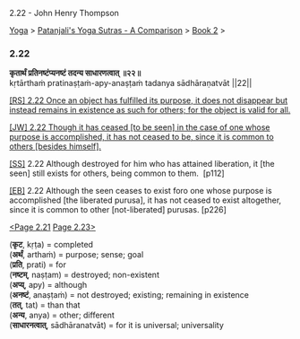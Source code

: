 2.22 - John Henry Thompson 

[Yoga](../../../yoga.md)‎ > ‎[Patanjali's Yoga Sutras - A Comparison](../../patanjani.md)‎ > ‎[Book 2](../book-2.md)‎ > ‎

### 2.22

**कृतार्थं प्रतिनष्टंप्यनष्टं तदन्य साधारणत्वात् ॥२२॥**  
kṛtārthaṁ pratinaṣṭaṁ-apy-anaṣṭaṁ tadanya sādhāraṇatvāt ||22||  
  
  
[\[RS\] 2.22 Once an object has fulfilled its purpose, it does not disappear but instead remains in existence as such for others; for the object is valid for all.](http://www.ashtangayoga.info/philosophy/yoga-sutra-patanjali/chapter-2/item/kritartham-pratinashtam-anashtam-tadanya-sadharanatvat/)  
  
[\[JW\] 2.22 Though it has ceased \[to be seen\] in the case of one whose purpose is accomplished, it has not ceased to be, since it is common to others \[besides himself\].](http://books.google.com/books?id=YzFImjtOxUwC&pg=PA159&ci=104%2C188%2C758%2C77&source=bookclip)  
  
[\[SS\]](http://www.amazon.com/Yoga-Sutras-Patanjali-Commentary-Satchidananda/dp/0932040381) 2.22 Although destroyed for him who has attained liberation, it \[the seen\] still exists for others, being common to them.  \[p112\]  
  
[\[EB\]](http://www.amazon.com/Yoga-Sutras-Patanjali-Translation-Commentary/dp/0865477361/ref=sr_1_1?ie=UTF8&s=books&qid=1250508322&sr=1-1) 2.22 Although the seen ceases to exist foro one whose purpose is accomplished \[the liberated purusa\], it has not ceased to exist altogether, since it is common to other \[not-liberated\] purusas. \[p226\]  
  
[<Page 2.21](221.md)  [Page 2.23>](223.md)  
  
  

(**कृट**, kṛṭa) = completed  
(**अर्थं**, arthaṁ) = purpose; sense; goal  
(**प्रति**, prati) = for  
(**नष्टम्**, naṣṭam) = destroyed; non-existent  
(**अप्य्**, apy) = although  
(**अनष्टं**, anaṣṭaṁ) = not destroyed; existing; remaining in existence  
(**तत्**, tat) = than that  
(**अन्य**, anya) = other; different  
(**साधारनत्वात्**, sādhāranatvāt) = for it is universal; universality

